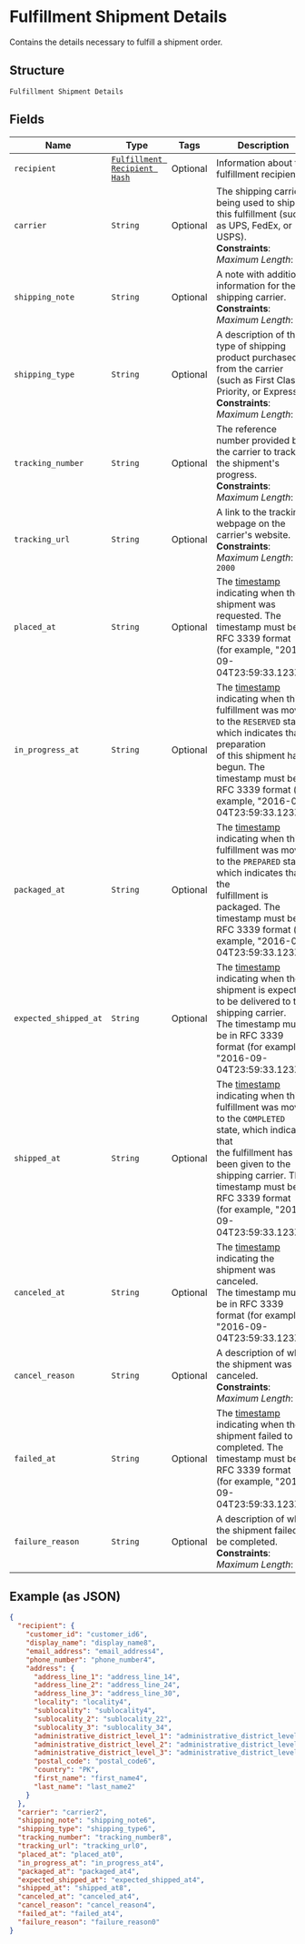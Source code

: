 
# Fulfillment Shipment Details

Contains the details necessary to fulfill a shipment order.

## Structure

`Fulfillment Shipment Details`

## Fields

| Name | Type | Tags | Description |
|  --- | --- | --- | --- |
| `recipient` | [`Fulfillment Recipient Hash`](../../doc/models/fulfillment-recipient.md) | Optional | Information about the fulfillment recipient. |
| `carrier` | `String` | Optional | The shipping carrier being used to ship this fulfillment (such as UPS, FedEx, or USPS).<br>**Constraints**: *Maximum Length*: `50` |
| `shipping_note` | `String` | Optional | A note with additional information for the shipping carrier.<br>**Constraints**: *Maximum Length*: `500` |
| `shipping_type` | `String` | Optional | A description of the type of shipping product purchased from the carrier<br>(such as First Class, Priority, or Express).<br>**Constraints**: *Maximum Length*: `50` |
| `tracking_number` | `String` | Optional | The reference number provided by the carrier to track the shipment's progress.<br>**Constraints**: *Maximum Length*: `100` |
| `tracking_url` | `String` | Optional | A link to the tracking webpage on the carrier's website.<br>**Constraints**: *Maximum Length*: `2000` |
| `placed_at` | `String` | Optional | The [timestamp](https://developer.squareup.com/docs/build-basics/working-with-dates)<br>indicating when the shipment was requested. The timestamp must be in RFC 3339 format<br>(for example, "2016-09-04T23:59:33.123Z"). |
| `in_progress_at` | `String` | Optional | The [timestamp](https://developer.squareup.com/docs/build-basics/working-with-dates)<br>indicating when this fulfillment was moved to the `RESERVED` state, which  indicates that preparation<br>of this shipment has begun. The timestamp must be in RFC 3339 format (for example, "2016-09-04T23:59:33.123Z"). |
| `packaged_at` | `String` | Optional | The [timestamp](https://developer.squareup.com/docs/build-basics/working-with-dates)<br>indicating when this fulfillment was moved to the `PREPARED` state, which indicates that the<br>fulfillment is packaged. The timestamp must be in RFC 3339 format (for example, "2016-09-04T23:59:33.123Z"). |
| `expected_shipped_at` | `String` | Optional | The [timestamp](https://developer.squareup.com/docs/build-basics/working-with-dates)<br>indicating when the shipment is expected to be delivered to the shipping carrier.<br>The timestamp must be in RFC 3339 format (for example, "2016-09-04T23:59:33.123Z"). |
| `shipped_at` | `String` | Optional | The [timestamp](https://developer.squareup.com/docs/build-basics/working-with-dates)<br>indicating when this fulfillment was moved to the `COMPLETED` state, which indicates that<br>the fulfillment has been given to the shipping carrier. The timestamp must be in RFC 3339 format<br>(for example, "2016-09-04T23:59:33.123Z"). |
| `canceled_at` | `String` | Optional | The [timestamp](https://developer.squareup.com/docs/build-basics/working-with-dates)<br>indicating the shipment was canceled.<br>The timestamp must be in RFC 3339 format (for example, "2016-09-04T23:59:33.123Z"). |
| `cancel_reason` | `String` | Optional | A description of why the shipment was canceled.<br>**Constraints**: *Maximum Length*: `100` |
| `failed_at` | `String` | Optional | The [timestamp](https://developer.squareup.com/docs/build-basics/working-with-dates)<br>indicating when the shipment failed to be completed. The timestamp must be in RFC 3339 format<br>(for example, "2016-09-04T23:59:33.123Z"). |
| `failure_reason` | `String` | Optional | A description of why the shipment failed to be completed.<br>**Constraints**: *Maximum Length*: `100` |

## Example (as JSON)

```json
{
  "recipient": {
    "customer_id": "customer_id6",
    "display_name": "display_name8",
    "email_address": "email_address4",
    "phone_number": "phone_number4",
    "address": {
      "address_line_1": "address_line_14",
      "address_line_2": "address_line_24",
      "address_line_3": "address_line_30",
      "locality": "locality4",
      "sublocality": "sublocality4",
      "sublocality_2": "sublocality_22",
      "sublocality_3": "sublocality_34",
      "administrative_district_level_1": "administrative_district_level_18",
      "administrative_district_level_2": "administrative_district_level_20",
      "administrative_district_level_3": "administrative_district_level_32",
      "postal_code": "postal_code6",
      "country": "PK",
      "first_name": "first_name4",
      "last_name": "last_name2"
    }
  },
  "carrier": "carrier2",
  "shipping_note": "shipping_note6",
  "shipping_type": "shipping_type6",
  "tracking_number": "tracking_number8",
  "tracking_url": "tracking_url0",
  "placed_at": "placed_at0",
  "in_progress_at": "in_progress_at4",
  "packaged_at": "packaged_at4",
  "expected_shipped_at": "expected_shipped_at4",
  "shipped_at": "shipped_at8",
  "canceled_at": "canceled_at4",
  "cancel_reason": "cancel_reason4",
  "failed_at": "failed_at4",
  "failure_reason": "failure_reason0"
}
```

